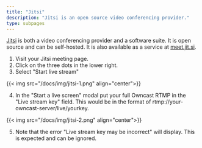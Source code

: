 ```yaml
---
title: "Jitsi"
description: "Jitsi is an open source video conferencing provider."
type: subpages
---
```


[Jitsi](https://jitsi.org/) is both a video conferencing provider and a software suite. It is open source and can be self-hosted. It is also available as a service at [meet.jit.si](https://meet.jit.si).

1. Visit your Jitsi meeting page.
2. Click on the three dots in the lower right.
3. Select "Start live stream"

{{< img src="/docs/img/jitsi-1.png" align="center">}}

4. In the "Start a live screen" modal put your full Owncast RTMP in the "Live stream key" field. This would be in the format of rtmp://your-owncast-server/live/yourkey.

{{< img src="/docs/img/jitsi-2.png" align="center">}}

5. Note that the error "Live stream key may be incorrect" will display. This is expected and can be ignored.
